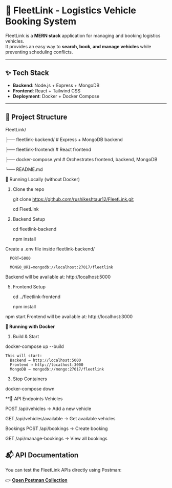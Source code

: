 # 🚚 FleetLink - Logistics Vehicle Booking System

FleetLink is a **MERN stack** application for managing and booking logistics vehicles.  
It provides an easy way to **search, book, and manage vehicles** while preventing scheduling conflicts.  

---

## ✨ Tech Stack
- **Backend**: Node.js + Express + MongoDB  
- **Frontend**: React + Tailwind CSS  
- **Deployment**: Docker + Docker Compose  

---

## 📂 Project Structure




FleetLink/

 ├── fleetlink-backend/               # Express + MongoDB backend

 
 ├── fleetlink-frontend/              # React frontend

 
 ├── docker-compose.yml              # Orchestrates frontend, backend, MongoDB

 
 └── README.md

🚀 Running Locally (without Docker)

1. Clone the repo
   
    git clone https://github.com/rushikeshtaur12/FleetLink.git
  
    cd FleetLink
  
3. Backend Setup
   
     cd fleetlink-backend
   
      npm install
   
  Create a .env file inside fleetlink-backend/
  
      PORT=5000
      
      MONGO_URI=mongodb://localhost:27017/fleetlink
      
      
   Backend will be available at: http://localhost:5000
   
5. Frontend Setup
   
   cd ../fleetlink-frontend
   
   npm install
   
  

 npm start
   Frontend will be available at: http://localhost:3000
   
**🐳 Running with Docker**
1. Build & Start
   
  docker-compose up --build
  
    This will start:
      Backend → http://localhost:5000
      Frontend → http://localhost:3000
      MongoDB → mongodb://mongo:27017/fleetlink
      
3. Stop Containers

  docker-compose down

**📌 API Endpoints
Vehicles

POST /api/vehicles → Add a new vehicle

GET /api/vehicles/available → Get available vehicles

Bookings
POST /api/bookings → Create booking

GET /api/manage-bookings → View all bookings

## 📬 API Documentation  

You can test the FleetLink APIs directly using Postman:  

👉 [**Open Postman Collection**](https://web.postman.co/workspace/My-Workspace~c61b29af-0f59-4bac-8ede-843f6aee4ed9/collection/38355067-5a35da7e-7940-44e9-a4f7-c7ee6ea933e6?action=share&source=copy-link&creator=38355067)



 



